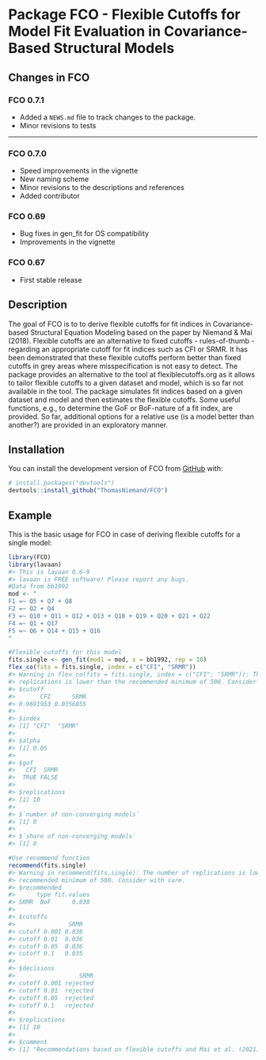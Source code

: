 
<!-- README.md is generated from README.Rmd. Please edit that file -->

# Package FCO - Flexible Cutoffs for Model Fit Evaluation in Covariance-Based Structural Models

## Changes in FCO

### FCO 0.7.1

-   Added a `NEWS.md` file to track changes to the package.
-   Minor revisions to tests

------------------------------------------------------------------------

### FCO 0.7.0

-   Speed improvements in the vignette
-   New naming scheme
-   Minor revisions to the descriptions and references
-   Added contributor

### FCO 0.69

-   Bug fixes in gen_fit for OS compatibility
-   Improvements in the vignette

### FCO 0.67

-   First stable release

## Description

The goal of FCO is to to derive flexible cutoffs for fit indices in
Covariance-based Structural Equation Modeling based on the paper by
Niemand & Mai (2018). Flexible cutoffs are an alternative to fixed
cutoffs - rules-of-thumb - regarding an appropriate cutoff for fit
indices such as CFI or SRMR. It has been demonstrated that these
flexible cutoffs perform better than fixed cutoffs in grey areas where
misspecification is not easy to detect. The package provides an
alternative to the tool at flexiblecutoffs.org as it allows to tailor
flexible cutoffs to a given dataset and model, which is so far not
available in the tool. The package simulates fit indices based on a
given dataset and model and then estimates the flexible cutoffs. Some
useful functions, e.g., to determine the GoF or BoF-nature of a fit
index, are provided. So far, additional options for a relative use (is a
model better than another?) are provided in an exploratory manner.

## Installation

You can install the development version of FCO from
[GitHub](https://github.com/) with:

``` r
# install.packages("devtools")
devtools::install_github("ThomasNiemand/FCO")
```

## Example

This is the basic usage for FCO in case of deriving flexible cutoffs for
a single model:

``` r
library(FCO)
library(lavaan)
#> This is lavaan 0.6-9
#> lavaan is FREE software! Please report any bugs.
#Data from bb1992
mod <- "
F1 =~ Q5 + Q7 + Q8
F2 =~ Q2 + Q4
F3 =~ Q10 + Q11 + Q12 + Q13 + Q18 + Q19 + Q20 + Q21 + Q22
F4 =~ Q1 + Q17
F5 =~ Q6 + Q14 + Q15 + Q16
"

#Flexible cutoffs for this model
fits.single <- gen_fit(mod1 = mod, x = bb1992, rep = 10)
flex_co(fits = fits.single, index = c("CFI", "SRMR"))
#> Warning in flex_co(fits = fits.single, index = c("CFI", "SRMR")): The number of
#> replications is lower than the recommended minimum of 500. Consider with care.
#> $cutoff
#>       CFI      SRMR 
#> 0.9691953 0.0356855 
#> 
#> $index
#> [1] "CFI"  "SRMR"
#> 
#> $alpha
#> [1] 0.05
#> 
#> $gof
#>   CFI  SRMR 
#>  TRUE FALSE 
#> 
#> $replications
#> [1] 10
#> 
#> $`number of non-converging models`
#> [1] 0
#> 
#> $`share of non-converging models`
#> [1] 0

#Use recommend function
recommend(fits.single)
#> Warning in recommend(fits.single): The number of replications is lower than the
#> recommended minimum of 500. Consider with care.
#> $recommended
#>      type fit.values
#> SRMR  BoF      0.038
#> 
#> $cutoffs
#>               SRMR
#> cutoff 0.001 0.036
#> cutoff 0.01  0.036
#> cutoff 0.05  0.036
#> cutoff 0.1   0.035
#> 
#> $decisions
#>                  SRMR
#> cutoff 0.001 rejected
#> cutoff 0.01  rejected
#> cutoff 0.05  rejected
#> cutoff 0.1   rejected
#> 
#> $replications
#> [1] 10
#> 
#> $comment
#> [1] "Recommendations based on flexible cutoffs and Mai et al. (2021)"
```
